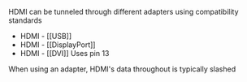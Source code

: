HDMI can be tunneled through different adapters using compatibility standards
- HDMI - [[USB]]
- HDMI - [[DisplayPort]]
- HDMI - [[DVI]]
		Uses pin 13

When using an adapter, HDMI's data throughout is typically slashed